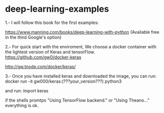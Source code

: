 # deep-learning-examples #

1.- I will follow this book for the first examples:

https://www.manning.com/books/deep-learning-with-python
(Available free in the third Google's option)

2.- For quick start with the enviroment, We choose a docker container with the lightest version of Keras and tensorFlow.
https://github.com/gw0/docker-keras

http://gw.tnode.com/docker/keras/

3.- Once you have installed keras and downloaded the image, you can run:
docker run -it gw000/keras:(???your_version???) python3

and run:
import keras

if the shells promtps "Using TensorFlow backend." or "Using Theano..." everything is ok.
